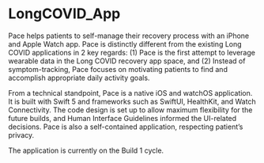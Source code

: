 # LongCOVID_App

Pace helps patients to self-manage their recovery process with an iPhone and Apple Watch app. Pace is distinctly different from the existing Long COVID applications in 2 key regards: (1) Pace is the first attempt to leverage wearable data in the Long COVID recovery app space, and (2) Instead of symptom-tracking, Pace focuses on motivating patients to find and accomplish appropriate daily activity goals.

From a technical standpoint, Pace is a native iOS and watchOS application. It is built with Swift 5 and frameworks such as SwiftUI, HealthKit, and Watch Connectivity. The code design is set up to allow maximum flexibility for the future builds, and Human Interface Guidelines informed the UI-related decisions. Pace is also a self-contained application, respecting patient’s privacy.

The application is currently on the Build 1 cycle.
